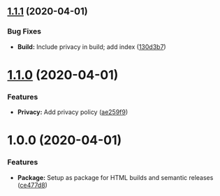 ## [1.1.1](https://github.com/stencila/policies/compare/v1.1.0...v1.1.1) (2020-04-01)

### Bug Fixes

- **Build:** Include privacy in build; add index ([130d3b7](https://github.com/stencila/policies/commit/130d3b79784e2b318db8f008fcf232a7dd7293de))

# [1.1.0](https://github.com/stencila/policies/compare/v1.0.0...v1.1.0) (2020-04-01)

### Features

- **Privacy:** Add privacy policy ([ae259f9](https://github.com/stencila/policies/commit/ae259f90309e41d127e8df44bb01c7077484c6de))

# 1.0.0 (2020-04-01)

### Features

- **Package:** Setup as package for HTML builds and semantic releases ([ce477d8](https://github.com/stencila/policies/commit/ce477d898d1a13081b37a416b6aab51fdccd1201))
